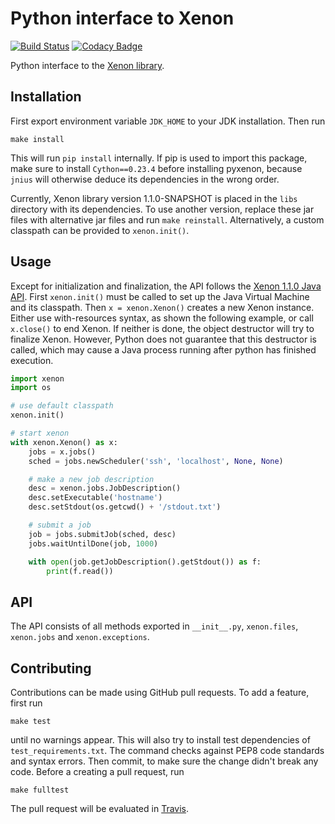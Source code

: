 # Python interface to Xenon

[![Build Status](https://travis-ci.org/NLeSC/pyxenon.svg?branch=master)](https://travis-ci.org/NLeSC/pyxenon)
[![Codacy Badge](https://api.codacy.com/project/badge/grade/35e155e3bb08459aa2c24622d5fdb0d3)](https://www.codacy.com/app/NLeSC/pyxenon)

Python interface to the [Xenon library](http://nlesc.github.io/Xenon/).

## Installation

First export environment variable `JDK_HOME` to your JDK installation. Then run

```shell
make install
```
This will run `pip install` internally. If pip is used to import this package, make sure to install `Cython==0.23.4` before installing pyxenon, because `jnius` will otherwise deduce its dependencies in the wrong order.

Currently, Xenon library version 1.1.0-SNAPSHOT is placed in the `libs` directory with its dependencies. To use another version, replace these jar files with alternative jar files and run `make reinstall`. Alternatively, a custom classpath can be provided to `xenon.init()`.

## Usage

Except for initialization and finalization, the API follows the [Xenon 1.1.0 Java API](http://nlesc.github.io/Xenon/versions/1.1.0/javadoc/). First `xenon.init()` must be called to set up the Java Virtual Machine and its classpath. Then `x = xenon.Xenon()` creates a new Xenon instance. Either use with-resources syntax, as shown the following example, or call `x.close()` to end Xenon. If neither is done, the object destructor will try to finalize Xenon. However, Python does not guarantee that this destructor is called, which may cause a Java process running after python has finished execution.

```python
import xenon
import os

# use default classpath
xenon.init()

# start xenon
with xenon.Xenon() as x:
	jobs = x.jobs()
	sched = jobs.newScheduler('ssh', 'localhost', None, None)

	# make a new job description
	desc = xenon.jobs.JobDescription()
	desc.setExecutable('hostname')
	desc.setStdout(os.getcwd() + '/stdout.txt')

	# submit a job
	job = jobs.submitJob(sched, desc)
	jobs.waitUntilDone(job, 1000)

	with open(job.getJobDescription().getStdout()) as f:
	    print(f.read())
```

## API

The API consists of all methods exported in `__init__.py`, `xenon.files`, `xenon.jobs` and `xenon.exceptions`. 

## Contributing

Contributions can be made using GitHub pull requests. To add a feature, first run

    make test

until no warnings appear. This will also try to install test dependencies of `test_requirements.txt`. The command checks against PEP8 code standards and syntax errors. Then commit, to make sure the change didn't break any code. Before a creating a pull request, run

    make fulltest

The pull request will be evaluated in [Travis](https://travis-ci.org/NLeSC/pyxenon).
